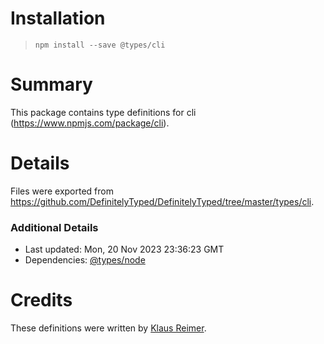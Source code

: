 # Installation
> `npm install --save @types/cli`

# Summary
This package contains type definitions for cli (https://www.npmjs.com/package/cli).

# Details
Files were exported from https://github.com/DefinitelyTyped/DefinitelyTyped/tree/master/types/cli.

### Additional Details
 * Last updated: Mon, 20 Nov 2023 23:36:23 GMT
 * Dependencies: [@types/node](https://npmjs.com/package/@types/node)

# Credits
These definitions were written by [Klaus Reimer](https://github.com/kayahr).
